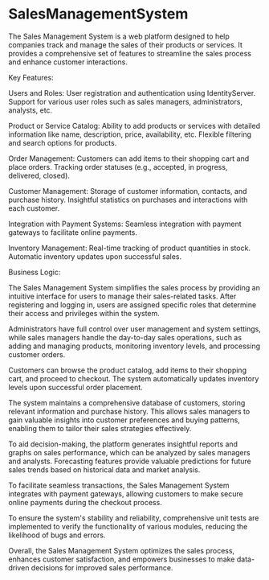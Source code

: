 # SalesManagementSystem
The Sales Management System is a web platform designed to help companies track and manage the sales of their products or services. It provides a comprehensive set of features to streamline the sales process and enhance customer interactions.

Key Features:

Users and Roles:
  User registration and authentication using IdentityServer.
  Support for various user roles such as sales managers, administrators, analysts, etc.
  
Product or Service Catalog:
  Ability to add products or services with detailed information like name, description, price, availability, etc.
  Flexible filtering and search options for products.
  
Order Management:
  Customers can add items to their shopping cart and place orders.
  Tracking order statuses (e.g., accepted, in progress, delivered, closed).
  
Customer Management:
  Storage of customer information, contacts, and purchase history.
  Insightful statistics on purchases and interactions with each customer.
  
Integration with Payment Systems:
  Seamless integration with payment gateways to facilitate online payments.
  
Inventory Management:
  Real-time tracking of product quantities in stock.
  Automatic inventory updates upon successful sales.

Business Logic:

The Sales Management System simplifies the sales process by providing an intuitive interface for users to manage their sales-related tasks. After registering and logging in, users are assigned specific roles that determine their access and privileges within the system.

Administrators have full control over user management and system settings, while sales managers handle the day-to-day sales operations, such as adding and managing products, monitoring inventory levels, and processing customer orders.

Customers can browse the product catalog, add items to their shopping cart, and proceed to checkout. The system automatically updates inventory levels upon successful order placement.

The system maintains a comprehensive database of customers, storing relevant information and purchase history. This allows sales managers to gain valuable insights into customer preferences and buying patterns, enabling them to tailor their sales strategies effectively.

To aid decision-making, the platform generates insightful reports and graphs on sales performance, which can be analyzed by sales managers and analysts. Forecasting features provide valuable predictions for future sales trends based on historical data and market analysis.

To facilitate seamless transactions, the Sales Management System integrates with payment gateways, allowing customers to make secure online payments during the checkout process.

To ensure the system's stability and reliability, comprehensive unit tests are implemented to verify the functionality of various modules, reducing the likelihood of bugs and errors.

Overall, the Sales Management System optimizes the sales process, enhances customer satisfaction, and empowers businesses to make data-driven decisions for improved sales performance.





